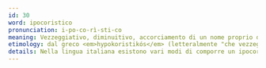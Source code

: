 ```yaml
---
id: 30
word: ipocoristico
pronunciation: i-po-co-rì-sti-co
meaning: Vezzeggiativo, diminuitivo, accorciamento di un nome proprio di persona
etimology: dal greco <em>hypokoristikós</em> (letteralmente "che vezzeggia", "che blandisce") derivato di <em>hypokorízomai</em> ("accarezzare", "vezzeggiare"); derivato di <em>kóros</em> ("fanciullo") è letteralmente un "parlare come un fanciullo"
details: Nella lingua italiana esistono vari modi di comporre un ipocoristico<ul><li>raddoppiamento di una sillaba interna al nome (An-tò-nio → Totò)</li><li>raddoppiamento della sillaba finale del nome, utilizzandone l'ultima consonante come iniziale (Da-niè-le → Lele)</li><li>caduta di tutte le sillabe protoniche del nome, cioè di quelle che precedono le sillabe con l'accento tonico (Al-bèr-to → Berto)</li><li>troncamento delle sillabe che seguono l'accento tonico (An-drè-a → Andrè)</li><li>troncamento alla seconda sillaba del nome, con perdita delle successive sillabe e spostamento dell'accento tonico sulla prima sillaba dell'ipocoristico ottenuto (Da-niè-le → Dà-ni)</li><li>troncamento dei vezzeggiativi formati coi suffissi ino, ina, etto, etta, uccio, uccia, perdita delle sillabe che precedono il suffisso e mantenimento del fonema che lo precede (Giovànni → Giovann-ino)</li><li>contrazione del nome, per caduta di una o più consonanti e vocali interne (Giovànni → Gianni)</li></ul>
---
```


